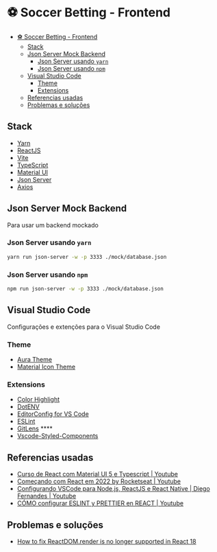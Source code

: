 # ⚽️ Soccer Betting - Frontend

- [⚽️ Soccer Betting - Frontend](#️-soccer-betting---frontend)
  - [Stack](#stack)
  - [Json Server Mock Backend](#json-server-mock-backend)
    - [Json Server usando `yarn`](#json-server-usando-yarn)
    - [Json Server usando `npm`](#json-server-usando-npm)
  - [Visual Studio Code](#visual-studio-code)
    - [Theme](#theme)
    - [Extensions](#extensions)
  - [Referencias usadas](#referencias-usadas)
  - [Problemas e soluções](#problemas-e-soluções)


## Stack

- [Yarn](https://yarnpkg.com/getting-started)
- [ReactJS](https://reactjs.org/docs/getting-started.html)
- [Vite](https://vitejs.dev/guide/)
- [TypeScript](https://www.typescriptlang.org/docs/)
- [Material UI](https://mui.com/material-ui/getting-started/overview/)
- [Json Server](https://github.com/typicode/json-server)
- [Axios](https://github.com/axios/axios)

## Json Server Mock Backend

Para usar um backend mockado

### Json Server usando `yarn`

```bash
yarn run json-server -w -p 3333 ./mock/database.json
```

### Json Server usando `npm`

```bash
npm run json-server -w -p 3333 ./mock/database.json
```


## Visual Studio Code

Configurações e extenções para o Visual Studio Code

### Theme

- [Aura Theme](https://marketplace.visualstudio.com/items?itemName=DaltonMenezes.aura-theme)
- [Material Icon Theme](https://marketplace.visualstudio.com/items?itemName=PKief.material-icon-theme)

### Extensions

- [Color Highlight](https://marketplace.visualstudio.com/items?itemName=naumovs.color-highlight)
- [DotENV](https://marketplace.visualstudio.com/items?itemName=mikestead.dotenv)
- [EditorConfig for VS Code](https://marketplace.visualstudio.com/items?itemName=EditorConfig.EditorConfig)
- [ESLint](https://marketplace.visualstudio.com/items?itemName=dbaeumer.vscode-eslint)
- [GitLens](https://marketplace.visualstudio.com/items?itemName=eamodio.gitlens) ****
- [Vscode-Styled-Components](https://marketplace.visualstudio.com/items?itemName=styled-components.vscode-styled-components)

## Referencias usadas

- [Curso de React com Material UI 5 e Typescript | Youtube](https://youtube.com/playlist?list=PL29TaWXah3iaqOejItvW--TaFr9NcruyQ)
- [Começando com React em 2022 by Rocketseat | Youtube](https://youtu.be/pDbcC-xSat4)
- [Configurando VSCode para Node.js, ReactJS e React Native | Diego Fernandes | Youtube](https://youtu.be/c7P03kkrEG8)
- [CÓMO configurar ESLINT y PRETTIER en REACT | Youtube](https://youtu.be/3BHXuZvI4FI)

## Problemas e soluções

- [How to fix ReactDOM.render is no longer supported in React 18](https://www.codingdeft.com/posts/react-dom-render-not-supported-react-18/)



